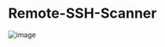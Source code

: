 # Remote-SSH-Scanner
![image](https://user-images.githubusercontent.com/103994128/208308080-ea5caf36-938c-4c65-8c4c-711686346d26.png)
